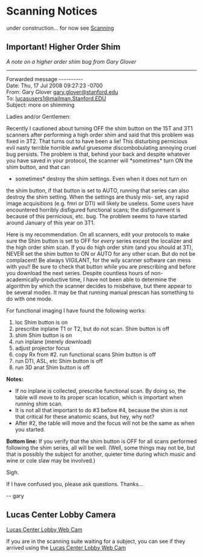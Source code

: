 # Scanning Notices

under construction... for now see [Scanning](../subjects-and-scanning/scanning.md)

## Important! Higher Order Shim

_A note on a higher order shim bug from Gary Glover_
_______________________________________________________
Forwarded message ----------\
Date: Thu, 17 Jul 2008 09:27:23 -0700\
From: Gary Glover <gary.glover@stanford.edu>\
To: lucasusers1@mailman.Stanford.EDU\
Subject: more on shimming

Ladies and/or Gentlemen:

Recently I cautioned about turning OFF the shim button on the 15T and 3T1 scanners after performing a high order shim and said that this problem was fixed in 3T2. That turns out to have been a lie! This disturbing pernicious evil nasty terrible horrible awful gruesome discombobulating annoying cruel bug persists. The problem is that, behind your back and despite whatever you have saved in your protocol, the scanner will \*sometimes* turn ON the shim button, and that can
  - sometimes* destroy the shim settings. Even when it does not turn on
  
the shim button, if that button is set to AUTO, running that series can also destroy the shim setting. When the settings are thusly mis- set, any rapid image acquisitions (e.g. fmri or DTI) will likely be useless. Some users have encountered horribly disfigured functional scans; the disfigurement is because of this pernicious, etc. bug. The problem seems to have started around January of this year on 3T1.

Here is my recommendation. On all scanners, edit your protocols to make sure the Shim button is set to OFF for *every* series except the localizer and the high order shim scan. If you do high order shim (and you should at 3T), NEVER set the shim button to ON or AUTO for any other scan. But do not be complacent! Be always VIGILANT, for the wily scanner software can mess with you!! Be sure to check that button while you are prescribing and before you download the next series. Despite countless hours of non-academically-productive time, I have not been able to determine the algorithm by which the scanner decides to misbehave, but there appear to be several modes. It may be that running manual prescan has something to do with one mode.

For functional imaging I have found the following works:
  1. loc Shim button is on
  2. prescribe inplane T1 or T2, but do not scan. Shim button is off
  3. shim Shim button is on
  4. run inplane (merely download)
  5. adjust projector focus
  6. copy Rx from #2. run functional scans Shim button is off
  7. run DTI, ASL, etc Shim button is off
  8. run 3D anat Shim button is off
  
__Notes:__
  - If no inplane is collected, prescribe functional scan. By doing so, the table will move to its proper scan location, which is important when running shim scan.
  - It is not all that important to do #3 before #4, because the shim is not that critical for these anatomic scans, but hey, why not?
  - After #2, the table will move and the focus will not be the same as when you started.
  
__Bottom line:__ If you verify that the shim button is OFF for all scans performed following the shim series, all will be well. (Well, some things may not be, but that is possibly the subject for another, quieter time during which music and wine or cole slaw may be involved.)

Sigh.

If I have confused you, please ask questions. Thanks...

-- gary

## Lucas Center Lobby Camera
[Lucas Center Lobby Web Cam](http://radcam-p162.stanford.edu/CgiStart?page=Single&Direction=TiltUp&Resolution=640x480&Quality=Standard&Mode=JPEG&RPeriod=3&Size=STD&PresetOperation=Move&Language=0)

If you are in the scanning suite waiting for a subject, you can see if they arrived using the [Lucas Center Lobby Web Cam](http://radcam-p162.stanford.edu/CgiStart?page=Single&Direction=TiltUp&Resolution=640x480&Quality=Standard&Mode=JPEG&RPeriod=3&Size=STD&PresetOperation=Move&Language=0)
